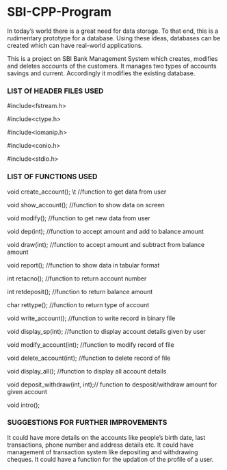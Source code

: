 # SBI-CPP-Program

In today’s world there is a great need for data storage. To that end, this is a rudimentary prototype for a database. Using these ideas, databases can be created which can have real-world applications.

This is a project on SBI Bank Management System which creates, modifies and deletes accounts of the customers. It manages two types of accounts savings and current. Accordingly it modifies the existing database.

### LIST Of HEADER FILES USED

#include<fstream.h>

#include<ctype.h>

#include<iomanip.h>

#include<conio.h>

#include<stdio.h>

### LIST OF FUNCTIONS USED

void create_account();		  \t    //function to get data from user

void show_account();		        //function to show data on screen

void modify();          	      //function to get new data from user

void dep(int);  			          //function to accept amount and add to balance amount

void draw(int);			            //function to accept amount and subtract from balance amount

void report();			            //function to show data in tabular format

int retacno();			            //function to return account number

int retdeposit();			          //function to return balance amount

char rettype();                 //function to return type of account

void write_account();		        //function to write record in binary file

void display_sp(int);		        //function to display account details given by user

void modify_account(int);	      //function to modify record of file

void delete_account(int);       //function to delete record of file

void display_all();	            //function to display all account details

void deposit_withdraw(int, int);// function to desposit/withdraw amount for given account

void intro();

### SUGGESTIONS FOR FURTHER IMPROVEMENTS

It could have more details on the accounts like people’s birth date, last transactions, phone number and address details etc. It could have management of transaction system like depositing and withdrawing cheques. It could have a function for the updation of the profile of a user.
